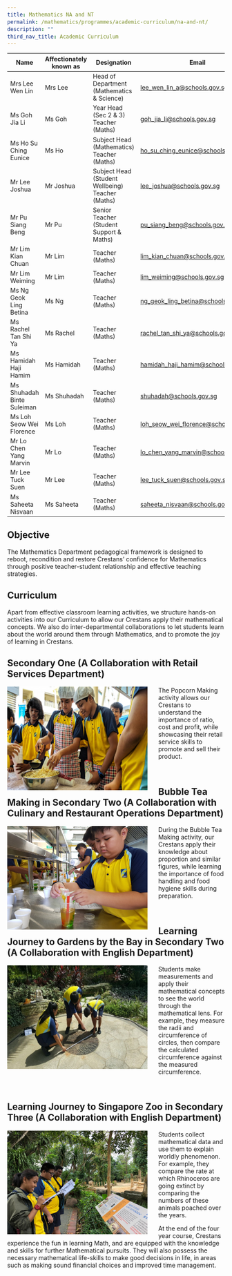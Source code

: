 ```yaml
---
title: Mathematics NA and NT
permalink: /mathematics/programmes/academic-curriculum/na-and-nt/
description: ""
third_nav_title: Academic Curriculum
---
```

| Name | Affectionately known as | Designation | Email |
|---|---|---|---|
| Mrs Lee Wen Lin |  Mrs Lee | Head of Department<br>(Mathematics &amp; Science) | lee_wen_lin_a@schools.gov.sg |
| Ms Goh Jia Li | Ms Goh | Year Head<br>(Sec 2 &amp; 3)<br>Teacher (Maths) | goh_jia_li@schools.gov.sg |
| Ms Ho Su Ching Eunice | Ms Ho | Subject Head (Mathematics)<br>Teacher (Maths) | ho_su_ching_eunice@schools.gov.sg |
| Mr Lee Joshua | Mr Joshua | Subject Head (Student Wellbeing)<br>Teacher (Maths) | lee_joshua@schools.gov.sg |
| Mr Pu Siang Beng | Mr Pu | Senior Teacher<br>(Student Support &amp; Maths) | pu_siang_beng@schools.gov.sg |
| Mr Lim Kian Chuan | Mr Lim | Teacher (Maths) | lim_kian_chuan@schools.gov.sg |
| Mr Lim Weiming | Mr Lim  | Teacher (Maths) | lim_weiming@schools.gov.sg |
| Ms Ng Geok Ling Betina | Ms Ng | Teacher (Maths) | ng_geok_ling_betina@schools.gov.sg |
| Ms Rachel Tan Shi Ya | Ms Rachel | Teacher (Maths) | rachel_tan_shi_ya@schools.gov.sg |
| Ms Hamidah Haji Hamim | Ms Hamidah | Teacher (Maths) | hamidah_haji_hamim@schools.gov.sg |
| Ms Shuhadah Binte Suleiman | Ms Shuhadah | Teacher (Maths) | shuhadah@schools.gov.sg  |
| Ms Loh Seow Wei Florence | Ms Loh | Teacher (Maths) | loh_seow_wei_florence@schools.gov.sg  |
| Mr Lo Chen Yang Marvin | Mr Lo | Teacher (Maths) | lo_chen_yang_marvin@schools.gov.sg  |
| Mr Lee Tuck Suen | Mr Lee | Teacher (Maths) | lee_tuck_suen@schools.gov.sg  |
| Ms Saheeta Nisvaan | Ms Saheeta | Teacher (Maths) | saheeta_nisvaan@schools.gov.sg  |


Objective
---------

The Mathematics Department pedagogical framework is designed to reboot, recondition and restore Crestans’ confidence for Mathematics through positive teacher-student relationship and effective teaching strategies.&nbsp;

Curriculum
----------

Apart from effective classroom learning activities, we structure hands-on activities into our Curriculum to allow our Crestans apply their mathematical concepts. We also do inter-departmental collaborations to let students learn about the world around them through Mathematics, and to promote the joy of learning in Crestans.

Secondary One (A Collaboration with Retail Services Department)
---------------------------------------------------------------

<img src="/images/m1.jpg" style="width:325px;height:240px;margin-right:25px;" align="left">The Popcorn Making activity allows our Crestans to understand the importance of ratio, cost and profit, while showcasing their retail service skills to promote and sell their product.

<br>

Bubble Tea Making in Secondary Two (A Collaboration with Culinary and Restaurant Operations Department)
-------------------------------------------------------------------------------------------------------

<img src="/images/m2.jpg" style="width:325px;height:240px;margin-right:25px;" align="left">During the Bubble Tea Making activity, our Crestans apply their knowledge about proportion and similar figures, while learning the importance of food handling and food hygiene skills during preparation.

<br>

Learning Journey to Gardens by the Bay in Secondary Two (A Collaboration with English Department)
-------------------------------------------------------------------------------------------------

<img src="/images/m3.jpg" style="width:325px;height:240px;margin-right:25px;" align="left">Students make measurements and apply their mathematical concepts to see the world through the mathematical lens. For example, they measure the radii and circumference of circles, then compare the calculated circumference against the measured circumference.

<br>

Learning Journey to Singapore Zoo in Secondary Three (A Collaboration with English Department)
----------------------------------------------------------------------------------------------

<img src="/images/m4.jpg" style="width:325px;height:240px;margin-right:25px;" align="left">Students collect mathematical data and use them to explain worldly phenomenon. For example, they compare the rate at which Rhinoceros are going extinct by comparing the numbers of these animals poached over the years.&nbsp;

At the end of the four year course, Crestans experience the fun in learning Math, and are equipped with the knowledge and skills for further Mathematical pursuits. They will also possess the necessary mathematical life-skills to make good decisions in life, in areas such as making sound financial choices and improved time management.
